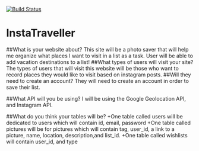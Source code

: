 [![Build Status](https://travis-ci.org/plrodrig/itp405-final-project.svg?branch=master)](https://travis-ci.org/plrodrig/itp405-final-project)
# InstaTraveller

##What is your website about?
	This site will be a photo saver that will help me organize what places I want to visit in a list as a task. User will be able to add vacation destinations to a list!
##What types of users will visit your site?
  The types of users that will visit this website will be those who want to record places they would like to visit based on instagram posts.
##Will they need to create an account?
  They will need to create an account in order to save their list.

##What API will you be using?
I will be using the Google Geolocation API, and Instagram API.

##What do you think your tables will be?
+One table called users will be dedicated to users which will contain id, email, password
+One table called pictures will be for pictures which will contain tag, user_id, a link to a picture, name, location,
description,and list_id.
+One table called wishlists will  contain user_id, and type

